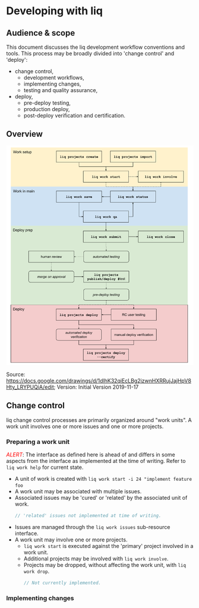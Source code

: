 # Developing with liq

## Audience & scope

This document discusses the liq development workflow conventions and tools. This process may be broadly divided into 'change control' and 'deploy':

* change control,
  * development workflows,
  * implementing changes,
  * testing and quality assurance,
* deploy,
  * pre-deploy testing,
  * production deploy,
  * post-deploy verification and certification.

## Overview

![High level, "golden path" development, testing, and deploy workflow.](./liq%20Change%20Control%20Flow.svg)

Source: https://docs.google.com/drawings/d/1dlhK32qiEcLBg2jzwnHXRRujJajHpV8Hty_LRYPUQiA/edit; Version: Initial Version 2019-11-17

## Change control

liq change control processes are primarily organized around "work units". A work unit involves one or more issues and one or more projects.

### Preparing a work unit

<span style="color: red">*ALERT*</span>: The interface as defined here is ahead of and differs in some aspects from the interface as implemented at the time of writing. Refer to `liq work help` for current state.

* A unit of work is created with
  `liq work start -i 24 "implement feature foo`
* A work unit may be associated with multiple issues.
* Associated issues may be 'cured' or 'related' by the associated unit of work.
  ```js
  // 'related' issues not implemented at time of writing.
  ```
* Issues are managed through the `liq work issues` sub-resource interface.
* A work unit may involve one or more projects.
  * `liq work start` is executed against the 'primary' project involved in a work unit.
  * Additional projects may be involved with `liq work involve`.
  * Projects may be dropped, without affecting the work unit, with `liq work drop`.
    ```js
    // Not currently implemented.
    ```

### Implementing changes
